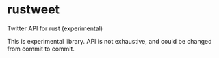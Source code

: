 # rustweet
Twitter API for rust (experimental)

This is experimental library. API is not exhaustive, and could be changed from commit to commit.
